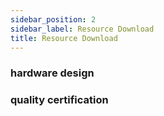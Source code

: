```yaml
---
sidebar_position: 2
sidebar_label: Resource Download
title: Resource Download
---
```


### hardware design

### quality certification
